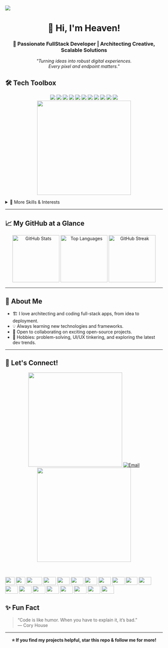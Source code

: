 <br>
<img src="https://github.com/Anmol-Baranwal/Cool-GIFs-For-GitHub/assets/74038190/d48893bd-0757-481c-8d7e-ba3e163feae7" />



<h1 align="center">
  👋 Hi, I'm Heaven!
</h1>
<h3 align="center">
  🚀 Passionate FullStack Developer | Architecting Creative, Scalable Solutions
</h3>

<p align="center">
  <em>
    "Turning ideas into robust digital experiences. <br>
    Every pixel and endpoint matters."
  </em>
</p>   

## 🛠️ Tech Toolbox

<p align="center">
  <img src="https://img.shields.io/badge/HTML-%23E34F26.svg?style=for-the-badge&logo=html5&logoColor=white"/>
  <img src="https://img.shields.io/badge/CSS-%231572B6.svg?style=for-the-badge&logo=css3&logoColor=white"/>
  <img src="https://img.shields.io/badge/JavaScript-%23323330.svg?style=for-the-badge&logo=javascript&logoColor=%23F7DF1E"/>
  <img src="https://img.shields.io/badge/Java-%23ED8B00.svg?style=for-the-badge&logo=java&logoColor=white"/>
  <img src="https://img.shields.io/badge/Python-3670A0?style=for-the-badge&logo=python&logoColor=ffdd54"/>
  <img src="https://img.shields.io/badge/PHP-%23777BB4.svg?style=for-the-badge&logo=php&logoColor=white"/>
  <img src="https://img.shields.io/badge/Bootstrap-%23563D7C.svg?style=for-the-badge&logo=bootstrap&logoColor=white"/>
  <img src="https://img.shields.io/badge/MySQL-%2300f.svg?style=for-the-badge&logo=mysql&logoColor=white"/>
  <img src="https://img.shields.io/badge/PostgreSQL-%23316192.svg?style=for-the-badge&logo=postgresql&logoColor=white"/>
  <img src="https://img.shields.io/badge/SQLite-%2307405e.svg?style=for-the-badge&logo=sqlite&logoColor=white"/>
  <img src="https://img.shields.io/badge/Figma-%23F24E1E.svg?style=for-the-badge&logo=figma&logoColor=white"/><br>

  <img src="https://user-images.githubusercontent.com/74038190/219923809-b86dc415-a0c2-4a38-bc88-ad6cf06395a8.gif" width="300" align="center">
</p>

<details>
  <summary>🧰 More Skills & Interests</summary>
  
  - Relational/NoSQL Databases
  - UI/UX Prototyping
  - Open Source Collaboration
</details>

---
## 📈 My GitHub at a Glance

<p align="center">
  <img src="https://github-readme-stats.vercel.app/api?username=heaven-2&theme=react&hide_border=false&include_all_commits=false&count_private=false" alt="GitHub Stats" height="150"/>
  <img src="https://github-readme-stats.vercel.app/api/top-langs/?username=heaven-2&theme=react&hide_border=false&include_all_commits=false&count_private=false&layout=compact" alt="Top Languages" height="150"/>
  <img src="https://nirzak-streak-stats.vercel.app/?user=Heaven-2&theme=dark&hide_border=false" alt="GitHub Streak" height="150"/>
</p>

---

## 🌱 About Me

- 🏗️ I love architecting and coding full-stack apps, from idea to deployment.
- 💡 Always learning new technologies and frameworks.
- 🤝 Open to collaborating on exciting open-source projects.
- 🧩 Hobbies: problem-solving, UI/UX tinkering, and exploring the latest dev trends.

---

## 🔗 Let's Connect!

<p align="center">
  <img src="https://user-images.githubusercontent.com/74038190/213911110-aedbef38-a29f-4b6b-a65c-11608b4f75a5.gif" width="300">
  <a href="mailto:heaven.addis@bitscollege.edu.et" align="center">
    <img src="https://img.shields.io/badge/Email-D14836?style=for-the-badge&logo=gmail&logoColor=white" alt="Email"/>
  </a>
  <img src="https://user-images.githubusercontent.com/74038190/213911110-aedbef38-a29f-4b6b-a65c-11608b4f75a5.gif" width="300">
</p>
<br><br>
<div align="" width="100%">
    <img src="https://cultofthepartyparrot.com/parrots/hd/githubparrot.gif" width="30" height="25"/>
    <img src="https://cultofthepartyparrot.com/flags/hd/iranparrot.gif" width="30" height="25"/>
    <img src="https://cultofthepartyparrot.com/parrots/asyncparrot.gif" width="50" height="25"/>
    <img src="https://cultofthepartyparrot.com/parrots/hd/60fpsparrot.gif" width="40" height="25"/>
    <img src="https://cultofthepartyparrot.com/parrots/hd/jumpingparrot.gif" width="40" height="25"/>
    <img src="https://cultofthepartyparrozt.com/parrots/hd/opensourceparrot.gif" width="40" height="25"/>
    <img src="https://cultofthepartyparrot.com/parrots/hd/dealwithitnowparrot.gif" width="40" height="25"/>
    <img src="https://cultofthepartyparrot.com/parrots/hd/hypnoparrotlight.gif" width="40" height="25"/>
    <img src="https://cultofthepartyparrot.com/parrots/databaseparrot.gif" width="40" height="25"/>
    <img src="https://cultofthepartyparrot.com/parrots/fixparrot.gif" width="38" height="25"/>
    <img src="https://cultofthepartyparrot.com/parrots/hd/laptop_parrot.gif" width="40" height="25"/>
    <img src="https://cultofthepartyparrot.com/parrots/hd/spinningparrot.gif" width="40" height="25"/>
    <img src="https://cultofthepartyparrot.com/parrots/hd/levitationparrot.gif" width="40" height="25"/>
    <img src="https://cultofthepartyparrot.com/parrots/hd/meldparrot.gif" width="40" height="25"/>
    <img src="https://cultofthepartyparrot.com/parrots/slomoparrot.gif" width="40" height="25"/>
    <img src="https://cultofthepartyparrot.com/parrots/hd/moonwalkingparrot.gif" width="40" height="25"/>
    <img src="https://cultofthepartyparrot.com/parrots/hd/stableparrot.gif" width="40" height="25"/>
    <img src="https://cultofthepartyparrot.com/parrots/hd/scienceparrot.gif" width="40" height="25"/>
    <img src="https://cultofthepartyparrot.com/parrots/hd/pirateparrot.gif" width="40" height="25"/>
</div>

## ✨ Fun Fact

> “Code is like humor. When you have to explain it, it’s bad.”  
> — Cory House

---

<p align="center">
  <b>⭐️ If you find my projects helpful, star this repo & follow me for more!</b>
</p>
